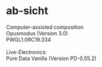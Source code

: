 # ab-sicht
Computer-assisted composition<br>
Opusmodus (Version 3.0)<br>
PWGL1.0RC19.334<br>
<br>
Live-Electronics:<br>
Pure Data Vanilla (Version PD-0.55.2)


